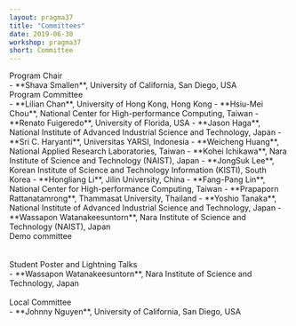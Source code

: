 ```yaml
---
layout: pragma37
title: "Committees"
date: 2019-06-30
workshop: pragma37
short: Committee
---
```


<div class="border37">Program Chair</div>
- **Shava Smallen**, University of California, San Diego, USA

<br>

<div class="border37">Program Committee</div>
- **Lilian Chan**, University of Hong Kong, Hong Kong
- **Hsiu-Mei Chou**, National Center for High-performance Computing, Taiwan
- **Renato Fuigeredo**, University of Florida, USA
- **Jason Haga**, National Institute of Advanced Industrial Science and Technology, Japan
- **Sri C. Haryanti**, Universitas YARSI, Indonesia
- **Weicheng Huang**, National Applied Research Laboratories, Taiwan
- **Kohei Ichikawa**, Nara Institute of Science and Technology (NAIST), Japan
- **JongSuk Lee**, Korean Institute of Science and Technology Information (KISTI), South Korea
- **Hongliang Li**, Jilin University, China
- **Fang-Pang Lin**, National Center for High-performance Computing, Taiwan
- **Prapaporn Rattanatamrong**, Thammasat University, Thailand
- **Yoshio Tanaka**, National Institute of Advanced Industrial Science and Technology, Japan
- **Wassapon Watanakeesuntorn**, Nara Institute of Science and Technology (NAIST), Japan 

<br>

<div class="border37">Demo committee</div>
<!--
- **Kohei Ichikawa**, National Institute of Advanced Industrial Science and Technology (NAIST), Japan
- **Sri C. Haryanti**, Universitas YARSI, Indonesia
-->
<br><br>

<div class="border37">Student Poster and Lightning Talks</div>
- **Wassapon Watanakeesuntorn**, Nara Institute of Science and Technology, Japan
<br><br>

<div class="border37">Local Committee</div>
- **Johnny Nguyen**, University of California, San Diego, USA

